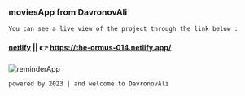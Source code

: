 ### moviesApp from DavronovAli
`You can see a live view of the project through the link below :`
#### [netlify](https://the-ormus-014.netlify.app/) || 👉 https://the-ormus-014.netlify.app/
![reminderApp](/public/preview-img/img.jpg)

`powered by 2023 | and welcome to DavronovAli`